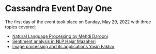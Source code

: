 # Cassandra Event Day One
The first day of the event took place on Sunday, May 29, 2022 with three topics covered:
- [Natural Language Processing by Mehdi Darooni](https://github.com/CASS-AI/Day-1/tree/main/Natural-Language-Processing)
- [Sentiment analysis in NLP Hajar Mazaheri](https://github.com/CASS-AI/Day-1/tree/main/Sentiment-analysis-in-NLP)
- [Image processing and its applications Yasin Fakhar](https://github.com/CASS-AI/Day-1/tree/main/Image-processing-and-its-applications)
